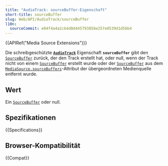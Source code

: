 ```yaml
---
title: "AudioTrack: sourceBuffer-Eigenschaft"
short-title: sourceBuffer
slug: Web/API/AudioTrack/sourceBuffer
l10n:
  sourceCommit: e04f4a4a2cb4d0d445793858e257e0539d1d56b4
---
```


{{APIRef("Media Source Extensions")}}

Die schreibgeschützte **[`AudioTrack`](/de/docs/Web/API/AudioTrack)**
Eigenschaft **`sourceBuffer`** gibt den
[`SourceBuffer`](/de/docs/Web/API/SourceBuffer) zurück, der den Track erstellt hat, oder null, wenn der Track nicht
von einem [`SourceBuffer`](/de/docs/Web/API/SourceBuffer) erstellt wurde oder der [`SourceBuffer`](/de/docs/Web/API/SourceBuffer) aus dem
[`MediaSource.sourceBuffers`](/de/docs/Web/API/MediaSource/sourceBuffers)-Attribut der übergeordneten
Medienquelle entfernt wurde.

## Wert

Ein [`SourceBuffer`](/de/docs/Web/API/SourceBuffer) oder null.

## Spezifikationen

{{Specifications}}

## Browser-Kompatibilität

{{Compat}}
